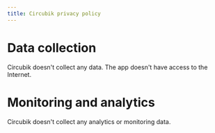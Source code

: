 ```yaml
---
title: Circubik privacy policy
---
```


Data collection
===============

Circubik doesn't collect any data. The app doesn't have access to the Internet.

Monitoring and analytics
========================

Circubik doesn't collect any analytics or monitoring data.
